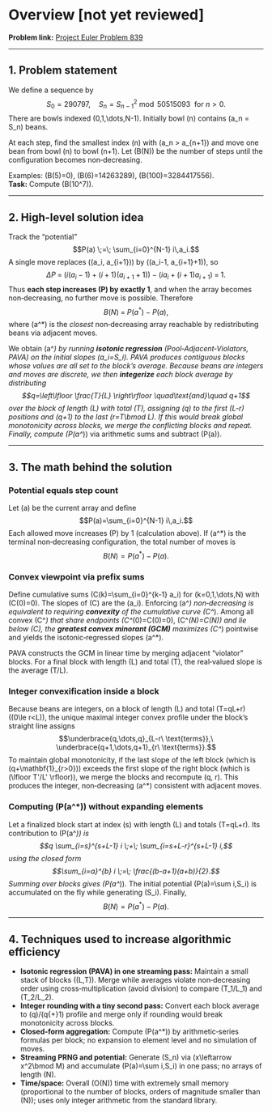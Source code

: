 # Overview [**not** yet reviewed]

**Problem link:** [Project Euler Problem 839](https://projecteuler.net/problem=839)  

---

## 1. Problem statement

We define a sequence by
$$S_0 = 290797, \quad S_{n} = S_{n-1}^2 \bmod 50515093\ \text{ for } n>0.$$
There are bowls indexed \(0,1,\dots,N-1\). Initially bowl \(n\) contains \(a_n = S_n\) beans.

At each step, find the smallest index \(n\) with \(a_n > a_{n+1}\) and move one bean from bowl \(n\) to bowl \(n+1\).
Let \(B(N)\) be the number of steps until the configuration becomes non‑decreasing.

Examples: \(B(5)=0\), \(B(6)=14263289\), \(B(100)=3284417556\).  
**Task:** Compute \(B(10^7)\).

---

## 2. High-level solution idea

Track the “potential”
$$P(a) \;=\; \sum_{i=0}^{N-1} i\,a_i.$$
A single move replaces \((a_i, a_{i+1})\) by \((a_i-1, a_{i+1}+1)\), so
$$\Delta P \;=\; \big(i(a_i-1) + (i+1)(a_{i+1}+1)\big) - \big(i a_i + (i+1)a_{i+1}\big) \;=\; 1.$$
Thus **each step increases \(P\) by exactly 1**, and when the array becomes non‑decreasing, no further move is possible. Therefore
$$B(N) \;=\; P(a^*) - P(a),$$
where \(a^*\) is the *closest* non‑decreasing array reachable by redistributing beans via adjacent moves.

We obtain \(a^*\) by running **isotonic regression** (Pool‑Adjacent‑Violators, PAVA) on the initial slopes \(a_i=S_i\). PAVA produces contiguous blocks whose values are all set to the block’s average. Because beans are integers and moves are discrete, we then **integerize** each block average by distributing
$$q=\left\lfloor \frac{T}{L} \right\rfloor \quad\text{and}\quad q+1$$
over the block of length \(L\) with total \(T\), assigning \(q\) to the first \(L-r\) positions and \(q+1\) to the last \(r=T\bmod L\). If this would break global monotonicity across blocks, we merge the conflicting blocks and repeat. Finally, compute \(P(a^*)\) via arithmetic sums and subtract \(P(a)\).

---

## 3. The math behind the solution

### Potential equals step count
Let \(a\) be the current array and define
$$P(a)=\sum_{i=0}^{N-1} i\,a_i.$$
Each allowed move increases \(P\) by 1 (calculation above). If \(a^*\) is the terminal non‑decreasing configuration, the total number of moves is
$$B(N)=P(a^*)-P(a).$$

### Convex viewpoint via prefix sums
Define cumulative sums \(C(k)=\sum_{i=0}^{k-1} a_i\) for \(k=0,1,\dots,N\) with \(C(0)=0\). The slopes of \(C\) are the \(a_i\). Enforcing \(a^*\) non‑decreasing is equivalent to requiring **convexity** of the cumulative curve \(C^*\). Among all convex \(C^*\) that share endpoints \(C^*(0)=C(0)=0\), \(C^*(N)=C(N)\) and lie below \(C\), the **greatest convex minorant (GCM)** maximizes \(C^*\) pointwise and yields the isotonic‑regressed slopes \(a^*\).

PAVA constructs the GCM in linear time by merging adjacent “violator” blocks. For a final block with length \(L\) and total \(T\), the real‑valued slope is the average \(T/L\).

### Integer convexification inside a block
Because beans are integers, on a block of length \(L\) and total \(T=qL+r\) (\(0\le r<L\)), the unique maximal integer convex profile under the block’s straight line assigns
$$\underbrace{q,\dots,q}_{L-r\ \text{terms}},\ \underbrace{q+1,\dots,q+1}_{r\ \text{terms}}.$$
To maintain global monotonicity, if the last slope of the left block (which is \(q+\mathbf{1}_{r>0}\)) exceeds the first slope of the right block (which is \(\lfloor T'/L' \rfloor\)), we merge the blocks and recompute \(q, r\). This produces the integer, non‑decreasing \(a^*\) consistent with adjacent moves.

### Computing \(P(a^*)\) without expanding elements
Let a finalized block start at index \(s\) with length \(L\) and totals \(T=qL+r\). Its contribution to \(P(a^*)\) is
$$q \sum_{i=s}^{s+L-1} i \;+\; \sum_{i=s+L-r}^{s+L-1} i,$$
using the closed form
$$\sum_{i=a}^{b} i \;=\; \frac{(b-a+1)(a+b)}{2}.$$
Summing over blocks gives \(P(a^*)\). The initial potential \(P(a)=\sum i\,S_i\) is accumulated on the fly while generating \(S_i\). Finally,
$$B(N)=P(a^*)-P(a).$$

---

## 4. Techniques used to increase algorithmic efficiency

- **Isotonic regression (PAVA) in one streaming pass:** Maintain a small stack of blocks \((L,T)\). Merge while averages violate non‑decreasing order using cross‑multiplication (avoid division) to compare \(T_1/L_1\) and \(T_2/L_2\).
- **Integer rounding with a tiny second pass:** Convert each block average to \(q\)/\(q{+}1\) profile and merge only if rounding would break monotonicity across blocks.
- **Closed‑form aggregation:** Compute \(P(a^*)\) by arithmetic‑series formulas per block; no expansion to element level and no simulation of moves.
- **Streaming PRNG and potential:** Generate \(S_n\) via \(x\leftarrow x^2\bmod M\) and accumulate \(P(a)=\sum i\,S_i\) in one pass; no arrays of length \(N\).
- **Time/space:** Overall \(O(N)\) time with extremely small memory (proportional to the number of blocks, orders of magnitude smaller than \(N\)); uses only integer arithmetic from the standard library.
